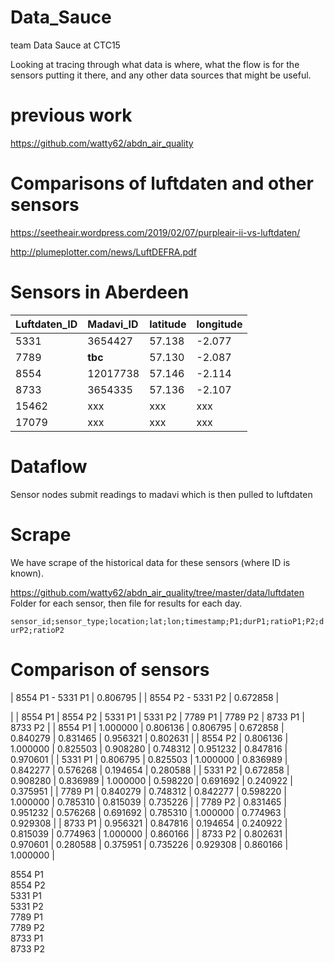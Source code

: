 # Data_Sauce
team Data Sauce at CTC15

Looking at tracing through what data is where, what the flow is for the sensors putting it there, and any other data sources that might be useful. 

# previous work

https://github.com/watty62/abdn_air_quality

# Comparisons of luftdaten and other sensors

https://seetheair.wordpress.com/2019/02/07/purpleair-ii-vs-luftdaten/

http://plumeplotter.com/news/LuftDEFRA.pdf

# Sensors in Aberdeen

| Luftdaten_ID | Madavi_ID |latitude| longitude|
| :------ |:----------|:--------|:--------|
| 5331    | 3654427   |57.138  |-2.077   |
| 7789    | **tbc**   |57.130  |-2.087   |
| 8554    | 12017738  |57.146  |-2.114   |
| 8733    | 3654335   |57.136  |-2.107   |
| 15462   |  xxx  | xxx  |  xxx |
| 17079   |  xxx  | xxx  | xxx  |

# Dataflow

Sensor nodes submit readings to madavi which is then pulled to luftdaten 

# Scrape

We have scrape of the historical data for these sensors (where ID is known). 

https://github.com/watty62/abdn_air_quality/tree/master/data/luftdaten
Folder for each sensor, then file for results for each day.

 `sensor_id;sensor_type;location;lat;lon;timestamp;P1;durP1;ratioP1;P2;durP2;ratioP2`

# Comparison of sensors

| 8554 P1 - 5331 P1 | 0.806795 |
| 8554 P2 - 5331 P2 | 0.672858 |

|       | 8554 P1 |  8554 P2 |  5331 P1 |  5331 P2 |  7789 P1 |  7789 P2 |  8733 P1 |  8733 P2 |
| 8554 P1  | 1.000000  | 0.806136  | 0.806795  | 0.672858  | 0.840279  | 0.831465  | 0.956321 | 0.802631 | 
| 8554 P2  | 0.806136  | 1.000000  | 0.825503  | 0.908280  | 0.748312  | 0.951232  | 0.847816 | 0.970601 | 
| 5331 P1  | 0.806795  | 0.825503  | 1.000000  | 0.836989  | 0.842277  | 0.576268  | 0.194654 | 0.280588 | 
| 5331 P2  | 0.672858  | 0.908280  | 0.836989  | 1.000000  | 0.598220  | 0.691692  | 0.240922 | 0.375951 | 
| 7789 P1  | 0.840279  | 0.748312  | 0.842277  | 0.598220  | 1.000000  | 0.785310  | 0.815039 | 0.735226 | 
| 7789 P2  | 0.831465  | 0.951232  | 0.576268  | 0.691692  | 0.785310  | 1.000000  | 0.774963 | 0.929308 | 
| 8733 P1  | 0.956321  | 0.847816  | 0.194654  | 0.240922  | 0.815039  | 0.774963  | 1.000000 | 0.860166 | 
| 8733 P2  | 0.802631  | 0.970601  | 0.280588  | 0.375951  | 0.735226  | 0.929308  | 0.860166 | 1.000000 | 


8554 P1  
8554 P2  
5331 P1  
5331 P2  
7789 P1  
7789 P2  
8733 P1   
8733 P2  
